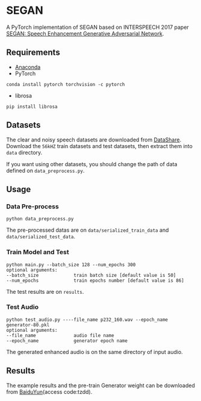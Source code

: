 # SEGAN
A PyTorch implementation of SEGAN based on INTERSPEECH 2017 paper [SEGAN: Speech Enhancement Generative Adversarial Network](https://arxiv.org/abs/1703.09452).

## Requirements
* [Anaconda](https://www.anaconda.com/download/)
* PyTorch
```
conda install pytorch torchvision -c pytorch
```
* librosa
```
pip install librosa
```

## Datasets
The clear and noisy speech datasets are downloaded from [DataShare](https://datashare.is.ed.ac.uk/handle/10283/2791).
Download the `56kHZ` train datasets and test datasets, then extract them into `data` directory.

If you want using other datasets, you should change the path of data defined on `data_preprocess.py`.

## Usage
### Data Pre-process
```
python data_preprocess.py
```
The pre-processed datas are on `data/serialized_train_data` and `data/serialized_test_data`.

### Train Model and Test
```
python main.py --batch_size 128 --num_epochs 300
optional arguments:
--batch_size             train batch size [default value is 50]
--num_epochs             train epochs number [default value is 86]
```
The test results are on `results`.

### Test Audio
```
python test_audio.py ----file_name p232_160.wav --epoch_name generator-80.pkl
optional arguments:
--file_name              audio file name
--epoch_name             generator epoch name
```
The generated enhanced audio is on the same directory of input audio.

## Results
The example results and the pre-train Generator weight can be downloaded from [BaiduYun](https://pan.baidu.com/s/1DrccLSyc9vPYsYambWkwPg)(access code:tzdd). 
